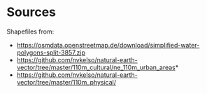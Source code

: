# Sources
Shapefiles from:
 - https://osmdata.openstreetmap.de/download/simplified-water-polygons-split-3857.zip
 - https://github.com/nvkelso/natural-earth-vector/tree/master/110m_cultural/ne_110m_urban_areas*
 - https://github.com/nvkelso/natural-earth-vector/tree/master/110m_physical/

